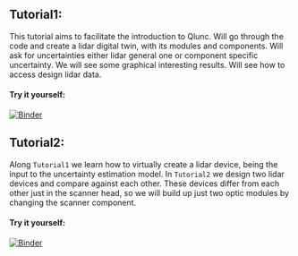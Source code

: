 ## Tutorial1:
This tutorial aims to facilitate the introduction to Qlunc. 
Will go through the code and create a lidar digital twin, with its modules and components. Will ask for uncertainties either lidar general one or component specific uncertainty. We will see some graphical interesting results. Will see how to access design lidar data.

#### Try it yourself:

[![Binder](https://mybinder.org/badge_logo.svg)](https://mybinder.org/v2/gh/SWE-UniStuttgart/Qlunc/main?urlpath=Tutorials)

## Tutorial2:
Along `Tutorial1` we learn how to virtually create a lidar device, being the input to the uncertainty estimation model. In `Tutorial2` we design two lidar devices and compare against each other. These devices differ from each other just in the scanner head, so we will build up just two optic modules by changing the scanner component.

#### Try it yourself:

[![Binder](https://mybinder.org/badge_logo.svg)](https://mybinder.org/v2/gh/SWE-UniStuttgart/Qlunc.git/main?filepath=Tutorials%2FTutorial2.ipynb)
